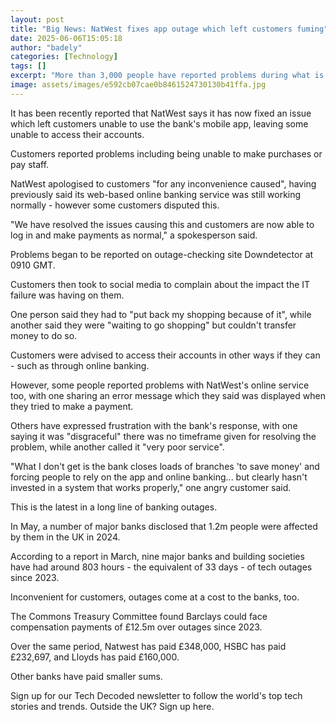 ```yaml
---
layout: post
title: "Big News: NatWest fixes app outage which left customers fuming"
date: 2025-06-06T15:05:18
author: "badely"
categories: [Technology]
tags: []
excerpt: "More than 3,000 people have reported problems during what is the latest in a long line of banking IT failures."
image: assets/images/e592cb07cae0b8461524730130b41ffa.jpg
---
```


It has been recently reported that NatWest says it has now fixed an issue which left customers unable to use the bank's mobile app, leaving some unable to access their accounts.

Customers reported problems including being unable to make purchases or pay staff.

NatWest apologised to customers "for any inconvenience caused", having previously said its web-based online banking service was still working normally - however some customers disputed this.

"We have resolved the issues causing this and customers are now able to log in and make payments as normal," a spokesperson said.

Problems began to be reported on outage-checking site Downdetector at 0910 GMT.

Customers then took to social media to complain about the impact the IT failure was having on them.

One person said they had to "put back my shopping because of it", while another said they were "waiting to go shopping" but couldn't transfer money to do so.

Customers were advised to access their accounts in other ways if they can - such as through online banking.

However, some people reported problems with NatWest's online service too, with one sharing an error message which they said was displayed when they tried to make a payment.

Others have expressed frustration with the bank's response, with one saying it was "disgraceful" there was no timeframe given for resolving the problem, while another called it "very poor service".

"What I don't get is the bank closes loads of branches 'to save money' and forcing people to rely on the app and online banking... but clearly hasn't invested in a system that works properly," one angry customer said.

This is the latest in a long line of banking outages.

In May, a number of major banks disclosed that 1.2m people were affected by them in the UK in 2024.

According to a report in March, nine major banks and building societies have had around 803 hours - the equivalent of 33 days - of tech outages since 2023. 

Inconvenient for customers, outages come at a cost to the banks, too. 

The Commons Treasury Committee found Barclays could face compensation payments of £12.5m over outages since 2023.

Over the same period, Natwest has paid £348,000, HSBC has paid £232,697, and Lloyds has paid £160,000. 

Other banks have paid smaller sums.

Sign up for our Tech Decoded newsletter to follow the world's top tech stories and trends. Outside the UK? Sign up here.

